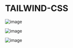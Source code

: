 # TAILWIND-CSS


![image](https://user-images.githubusercontent.com/60667917/112547037-3a958400-8de0-11eb-9ee9-f42cb55c9504.png)


![image](https://user-images.githubusercontent.com/60667917/112547128-5a2cac80-8de0-11eb-8c89-a5c13c148a75.png)


![image](https://user-images.githubusercontent.com/60667917/112547209-77617b00-8de0-11eb-9afb-85a790a4e28b.png)
